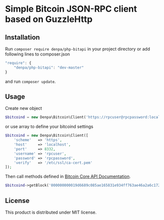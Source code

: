 # Simple Bitcoin JSON-RPC client based on GuzzleHttp

## Installation
Run ```composer require denpa/php-bitapi``` in your project directory or add following lines to composer.json
```javascript
"require": {
	"denpa/php-bitapi": "dev-master"
}
```
and run ```composer update```.

## Usage
Create new object
```php
$bitcoind = new Denpa\Bitcoin\Client('https://rpcuser@rpcpassword:localhost:8332/');
```
or use array to define your bitcoind settings
```php
$bitcoind = new Denpa\Bitcoin\Client([
	'scheme'   => 'https',
    'host'     => 'localhost',
    'port'     => 8332,
    'username' => 'rpcuser',
    'password' => 'rpcpassword',
    'verify'   => '/etc/ssl/ca-cert.pem'
]);
```
Then call methods defined in [Bitcoin Core API Documentation](https://bitcoin.org/en/developer-reference#bitcoin-core-apis).
```php
$bitcoind->getBlock('000000000019d6689c085ae165831e934ff763ae46a2a6c172b3f1b60a8ce26f');
```

## License

This product is distributed under MIT license.